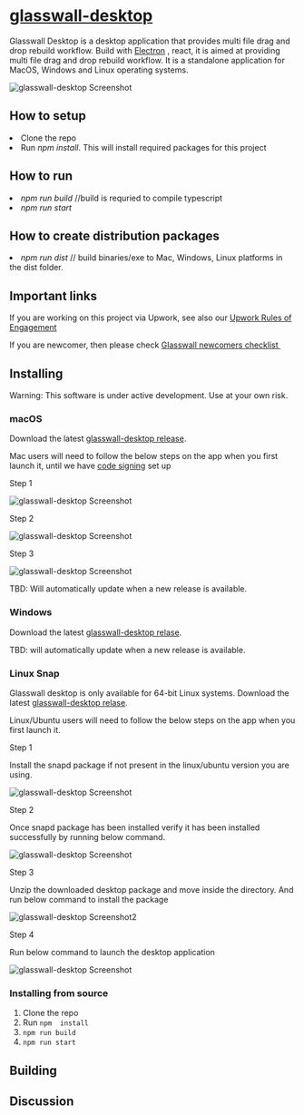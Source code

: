 


# [glasswall-desktop](https://rajmbcoderx.github.io/glasswall-desktop/)
<p>Glasswall Desktop is a desktop application that provides multi file drag and drop rebuild workflow. Build with 
<a href="https://github.com/electron/electron"> Electron</a> , react, it is aimed at providing multi file drag and drop rebuild workflow.  It is a standalone application for MacOS, Windows and Linux operating systems.</p>

![glasswall-desktop Screenshot](https://github.com/rajmbcoderx/glasswall-desktop/blob/master/Screen-shot-1.png?raw=true)

<h2> How to setup</h2> 
<li>Clone the repo</li>
<li> Run<i> npm install</i>. This will install required packages for this project </li>

<h2> How to run</h2> 
<li> <i>npm run build</i> //build is requried to compile typescript</li> 
<li> <i>npm run start </i></li>

<h2> How to create distribution packages</h2> 
<li> <i>npm run dist</i> // build binaries/exe to Mac, Windows, Linux platforms in the dist folder. </li>

## Important links

If you are working on this project via Upwork, see also our [Upwork Rules of Engagement](https://github.com/filetrust/Open-Source/blob/master/upwork/rules-of-engagement.md)

If you are newcomer, then please check [Glasswall newcomers checklist ](https://github.com/filetrust/Open-Source )


## Installing

Warning: This software is under active development. Use at your own risk.

### macOS

Download the latest [glasswall-desktop release](https://github.com/rajmbcoderx/glasswall-desktop/releases/download/0.1.0/glasswall-desktop.dmg.zip).

Mac users will need to follow the below steps on the app when you first launch it, until we have [code signing](https://www.electron.build/code-signing) set up

<p>Step 1</p>
  
![glasswall-desktop Screenshot](https://raw.githubusercontent.com/rajmbcoderx/glasswall-desktopt/master/app/permission1.png)


<p>Step 2</p>

![glasswall-desktop Screenshot](https://raw.githubusercontent.com/rajmbcoderx/glasswall-desktop/master/app/permission2.png)


<p>Step 3</p>

![glasswall-desktop Screenshot](https://raw.githubusercontent.com/rajmbcoderx/glasswall-desktop/master/app/permission3.png)

TBD: Will automatically update when a new release is available.

### Windows

Download the latest [glasswall-desktop relase](https://github.com/rajmbcoderx/glasswall-desktop/releases/download/0.1.0/glasswall-desktop.exe.zip).

TBD: will automatically update when a new release is available.


### Linux Snap

Glasswall desktop is only available for 64-bit Linux systems.
Download the latest [glasswall-desktop relase](https://github.com/rajmbcoderx/k8-electron-react/releases/download/0.1.0/glasswall-desktop.snap.zip).

Linux/Ubuntu users will need to follow the below steps on the app when you first launch it.

<p>Step 1</p>
Install the snapd package if not present in the linux/ubuntu version you are using.

![glasswall-desktop Screenshot](https://raw.githubusercontent.com/rajmbcoderx/glasswall-desktop/master/app/Linux_Snap_Install_Command.JPG)


<p>Step 2</p>
Once snapd package has been installed verify it has been installed successfully by running below command.

![glasswall-desktop Screenshot](https://raw.githubusercontent.com/rajmbcoderx/glasswall-desktop/master/app/Linux_SnapPackage_Verification_Command.JPG)


<p>Step 3</p>
Unzip the downloaded desktop package and move inside the directory. And run below command to install the package

![glasswall-desktop Screenshot2](https://raw.githubusercontent.com/rajmbcoderx/glasswall-desktop/master/app/Linux_DesktopApp_Install_Command.JPG)


<p>Step 4</p>
Run below command to launch the desktop application

![glasswall-desktop Screenshot](https://raw.githubusercontent.com/glasswall-desktop/k8-electron-react/master/app/Linux_DesktopApp_Run_Command.JPG)


### Installing from source

1. Clone the repo
2. Run `npm  install`
3. `npm run build`
4. `npm run start`

## Building


## Discussion



